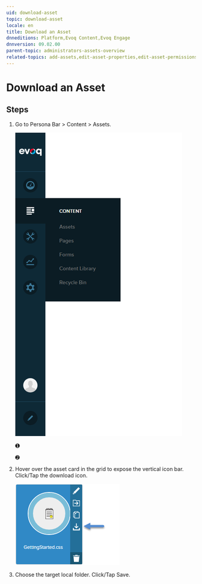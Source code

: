 ```yaml
---
uid: download-asset
topic: download-asset
locale: en
title: Download an Asset
dnneditions: Platform,Evoq Content,Evoq Engage
dnnversion: 09.02.00
parent-topic: administrators-assets-overview
related-topics: add-assets,edit-asset-properties,edit-asset-permissions,move-asset,copy-asset,delete-asset
---
```


# Download an Asset

## Steps

1.  Go to Persona Bar \> Content \> Assets.
    
    ![Persona Bar > Content > Assets](/images/scr-pbar-host-Content-E91.png)
    
    ➊
    
    ➋
    
2.  Hover over the asset card in the grid to expose the vertical icon bar. Click/Tap the download icon.
    
      
    
    ![Asset card iconbar - download](/images/scr-Assets-assetcard-iconbar-download-E90.png)
    
      
    
3.  Choose the target local folder. Click/Tap Save.